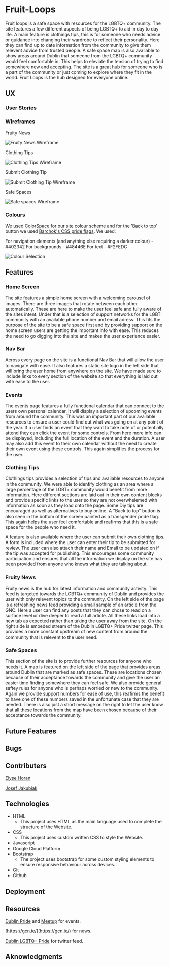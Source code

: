 # Fruit-Loops

Fruit loops is a safe space with resources for the LGBTQ+ community. The site features a few different aspects of being LGBTQ+ to aid in day to day life. A main feature is clothings tips, this is for someone who needs advice or guidance into changing their wardrobe to reflect their personality. Here they can find up to date information from the community to give them relevent advice from trusted people. A safe space map is also available to show areas around Dublin that someone from the LGBTQ+ community would feel comfortable in. This helps to eleviate the tension of trying to find somewhere new and accepting. The site is a great hub for someone who is a part of the community or just coming to explore where they fit in the world. Fruit Loops is the hub designed for everyone online.

## UX

### User Stories

### Wireframes

Fruity News

![Fruity News Wireframe](./assets/readme/news-screenshot.PNG "Screenshot of news wireframe")

Clothing Tips

![Clothing Tips Wireframe](./assets/readme/clothing-tips-screenshot.jfif "Screenshot of clothing wireframes")

Submit Clothing Tip

![Submit Clothing Tip Wireframe](./assets/readme/clothing-form-screenshot.jpg "Screenshot of submission form wireframe ")

Safe Spaces

![Safe spaces Wireframe](./assets/readme/safe-spaces-wireframes.png "Screenshot of safe spaces wireframe")

### Colours

We used [ColorSpace](https://mycolor.space/) for our site colour scheme and for the 'Back to top' button we used [Barchok's CSS pride flags](http://barchok.com/flags.html). We used:

For navigation elements (and anything else requiring a darker colour) - #402342
For backgrounds - #48446E
For text - #F2FEDC

![Colour Selection](./assets/readme/fl-colours.png "Screenshot of colour selection")

## Features

### Home Screen

The site features a simple home screen with a welcoming carousel of images. There are three images that rotate between each other automatically. These are here to make the user feel safe and fully aware of the sites intent. Under that is a selection of support networks for the LGBT community with an available phone number and email adress. This fits the purpose of the site to be a safe space first and by providing support on the home screen users are getting the important info with ease. This reduces the need to go digging into the site and makes the user experience easier.

### Nav Bar

Across every page on the site is a functional Nav Bar that will allow the user to navigate with ease. It also features a static site logo in the left side that will bring the user home from anywhere on the site. We have made sure to include links to every section of the website so that everything is laid out with ease to the user.

### Events

The events page features a fully functional calendar that can connect to the users own personal calendar. It will display a selection of upcoming events from around the community. This was an important part of our available resources to ensure a user could find out what was going on at any point of the year. If a user finds an event that they want to take note of or potentially attend they can click the event for some controls. From here more info can be displayed, including the full location of the event and the duration. A user may also add this event to their own calendar without the need to create their own event using these controls. This again simplifies the process for the user.

### Clothing Tips

Clothings tips provides a selection of tips and available resources to anyone in the community. We were able to identify clothing as an area where a large percentage of the LGBT+ community would benefit from more information. Here different sections are laid out in their own content blocks and provide specific links to the user so they are not overwhelemed with information as soon as they load onto the page. Some Diy tips are encouraged as well as alternatives to buy online. A "Back to top" button is also seen in the bottom of the screen painted as a transgender pride flag. This again helps the user feel comfortable and reafirms that this is a safe space for the people who need it.

A feature is also available where the user can submit their own clothing tips. A form is included where the user can enter their tip to be submitted for review. The user can also attach their name and Email to be updated on if the tip was accepted for publishing. This encourages some community participation and ensures that all the information we display on the site has been provided from anyone who knows what they are talking about.

### Fruity News

Fruity news is the hub for latest information and community activity. This feed is targeted towards the LGBTQ+ community of Dublin and provides the user with only relevent topics to the community. On the left side of the page is a refreshing news feed providing a small sample of an article from the GNC. Here a user can find any posts that they can chose to read on a surface level or dive deeper to read a full article. All these links load into a new tab as expected rather than taking the user away from the site. On the right side is embeded stream of the Dublin LGBTQ+ Pride twitter page. This provides a more constant upstream of new content from around the community that is relevent to the user need.

### Safe Spaces

This section of the site is to provide further resources for anyone who needs it. A map is featured on the left side of the page that provides areas around Dublin that are marked as safe spaces. These are locations chosen because of their acceptance towards the community and give the user an easier time finding somewhere they can feel safe. We also provide general saftey rules for anyone who is perhaps worried or new to the community. Again we provide support numbers for ease of use, this reafirms the benefit to have one of these numbers saved in the unfortunate case that they are needed. There is also just a short message on the right to let the user know that all these locations from the map have been chosen because of their acceptance towards the community.

## Future Features

## Bugs

## Contributers

[Elyse Horan](https://github.com/ElyseRH)

[Josef Jakubiak](https://github.com/BritishBambi)

## Technologies

- HTML
    - This project uses HTML as the main language used to complete the structure of the Website.
- CSS
    - This project uses custom written CSS to style the Website.
- Javascript
- Google Cloud Platform
- Bootstrap
    - The project uses bootstrap for some custom styling elements to ensure responsive behaviour across devices.
- Git
- Github

## Deployment

## Resources

[Dublin Pride](https://dublinpride.ie/events/) and [Meetup](https://www.meetup.com/) for events.

[https://gcn.ie/](https://gcn.ie/) for news.

[Dublin LGBTQ+ Pride](https://twitter.com/dublinpride) for twitter feed.

## Aknowledgments
